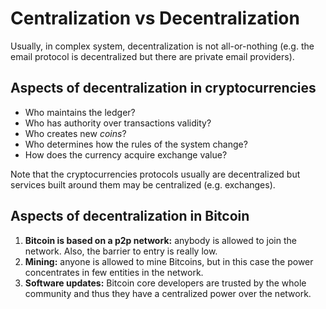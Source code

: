 # Centralization vs Decentralization

Usually, in complex system, decentralization is not all-or-nothing (e.g. the email protocol is decentralized but there are private email providers).

## Aspects of decentralization in cryptocurrencies

- Who maintains the ledger?
- Who has authority over transactions validity?
- Who creates new *coins*?
- Who determines how the rules of the system change?
- How does the currency acquire exchange value?

Note that the cryptocurrencies protocols usually are decentralized but services built around them may be centralized (e.g. exchanges).

## Aspects of decentralization in Bitcoin

1. **Bitcoin is based on a p2p network:** anybody is allowed to join the network. Also, the barrier to entry is really low.
2. **Mining:** anyone is allowed to mine Bitcoins, but in this case the power concentrates in few entities in the network.
3. **Software updates:** Bitcoin core developers are trusted by the whole community and thus they have a centralized power over the network.
